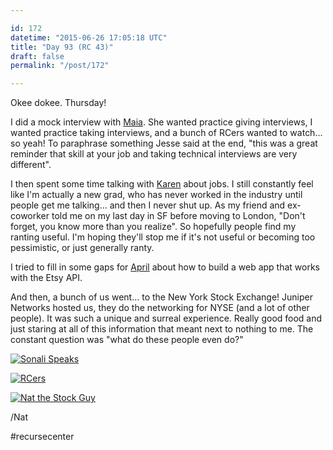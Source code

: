 ```yaml
---

id: 172
datetime: "2015-06-26 17:05:18 UTC"
title: "Day 93 (RC 43)"
draft: false
permalink: "/post/172"

---
```


Okee dokee. Thursday!

I did a mock interview with [Maia](https://code.maiamccormick.com/). She wanted practice giving interviews, I wanted practice taking interviews, and a bunch of RCers wanted to watch... so yeah! To paraphrase something Jesse said at the end, "this was a great reminder that skill at your job and taking technical interviews are very different".

I then spent some time talking with [Karen](https://twitter.com/KarenPunkPunk) about jobs. I still constantly feel like I'm actually a new grad, who has never worked in the industry until people get me talking... and then I never shut up. As my friend and ex-coworker told me on my last day in SF before moving to London, "Don't forget, you know more than you realize". So hopefully people find my ranting useful. I'm hoping they'll stop me if it's not useful or becoming too pessimistic, or just generally ranty.

I tried to fill in some gaps for [April](https://github.com/anneal) about how to build a web app that works with the Etsy API. 

And then, a bunch of us went... to the New York Stock Exchange! Juniper Networks hosted us, they do the networking for NYSE (and a lot of other people). It was such a unique and surreal experience. Really good food and just staring at all of this information that meant next to nothing to me. The constant question was "what do these people even do?" 

<a href="https://www.flickr.com/photos/icco/18557212274" title="Sonali Speaks by Nat Welch, on Flickr"><img src="https://c1.staticflickr.com/1/310/18557212274_4820ba30e5_b.jpg"  alt="Sonali Speaks"></img></a>

<a href="https://www.flickr.com/photos/icco/18557231704" title="RCers by Nat Welch, on Flickr"><img src="https://c1.staticflickr.com/1/380/18557231704_705001e20b_b.jpg" alt="RCers"></img></a>

<a href="https://www.flickr.com/photos/icco/18992092400" title="Nat the Stock Guy by Nat Welch, on Flickr"><img src="https://c1.staticflickr.com/1/374/18992092400_44df5bbc3d_z.jpg"  alt="Nat the Stock Guy"></img></a>

/Nat

#recursecenter

